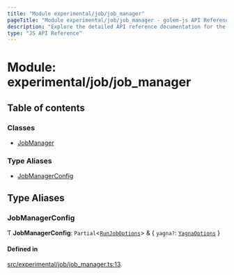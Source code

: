 ```yaml
---
title: "Module experimental/job/job_manager"
pageTitle: "Module experimental/job/job_manager - golem-js API Reference"
description: "Explore the detailed API reference documentation for the Module experimental/job/job_manager within the golem-js SDK for the Golem Network."
type: "JS API Reference"
---
```

# Module: experimental/job/job\_manager

## Table of contents

### Classes

- [JobManager](../classes/experimental_job_job_manager.JobManager)

### Type Aliases

- [JobManagerConfig](experimental_job_job_manager#jobmanagerconfig)

## Type Aliases

### JobManagerConfig

Ƭ **JobManagerConfig**: `Partial`\<[`RunJobOptions`](experimental_job_job#runjoboptions)\> & \{ `yagna?`: [`YagnaOptions`](shared_yagna_yagnaApi#yagnaoptions)  }

#### Defined in

[src/experimental/job/job_manager.ts:13](https://github.com/golemfactory/golem-js/blob/ed1cf1df/src/experimental/job/job_manager.ts#L13)
